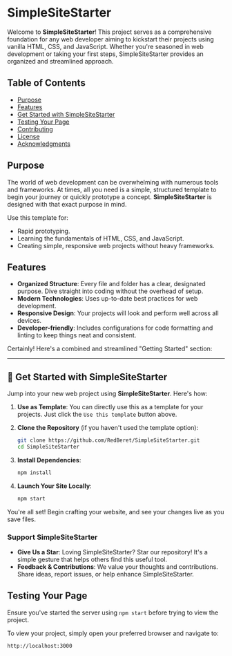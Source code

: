# SimpleSiteStarter

Welcome to **SimpleSiteStarter**! This project serves as a comprehensive foundation for any web developer aiming to kickstart their projects using vanilla HTML, CSS, and JavaScript. Whether you're seasoned in web development or taking your first steps, SimpleSiteStarter provides an organized and streamlined approach.

## Table of Contents

- [Purpose](#purpose)
- [Features](#features)
- [Get Started with SimpleSiteStarter](#-get-started-with-simplesitestarter)
- [Testing Your Page](#testing-your-page)
- [Contributing](#contributing)
- [License](#license)
- [Acknowledgments](#acknowledgments)

## Purpose

The world of web development can be overwhelming with numerous tools and frameworks. At times, all you need is a simple, structured template to begin your journey or quickly prototype a concept. **SimpleSiteStarter** is designed with that exact purpose in mind.

Use this template for:
- Rapid prototyping.
- Learning the fundamentals of HTML, CSS, and JavaScript.
- Creating simple, responsive web projects without heavy frameworks.

## Features

- **Organized Structure**: Every file and folder has a clear, designated purpose. Dive straight into coding without the overhead of setup.
- **Modern Technologies**: Uses up-to-date best practices for web development.
- **Responsive Design**: Your projects will look and perform well across all devices.
- **Developer-friendly**: Includes configurations for code formatting and linting to keep things neat and consistent.

Certainly! Here's a combined and streamlined "Getting Started" section:

---

## 🚀 Get Started with SimpleSiteStarter

Jump into your new web project using **SimpleSiteStarter**. Here's how:

1. **Use as Template**: You can directly use this as a template for your projects. Just click the `Use this template` button above.

2. **Clone the Repository** (if you haven't used the template option):
    ```bash
    git clone https://github.com/RedBeret/SimpleSiteStarter.git
    cd SimpleSiteStarter
    ```

3. **Install Dependencies**:
    ```bash
    npm install
    ```

4. **Launch Your Site Locally**:
    ```bash
    npm start
    ```

You're all set! Begin crafting your website, and see your changes live as you save files.
### Support SimpleSiteStarter

- **Give Us a Star**: Loving SimpleSiteStarter? Star our repository! It's a simple gesture that helps others find this useful tool.
- **Feedback & Contributions**: We value your thoughts and contributions. Share ideas, report issues, or help enhance SimpleSiteStarter.


## Testing Your Page

Ensure you've started the server using `npm start` before trying to view the project.

To view your project, simply open your preferred browser and navigate to:

```
http://localhost:3000
```
